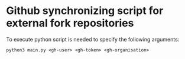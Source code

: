 # Github synchronizing script for external fork repositories
To execute python script is needed to specify the following arguments:
```
python3 main.py <gh-user> <gh-token> <gh-organisation>
```
